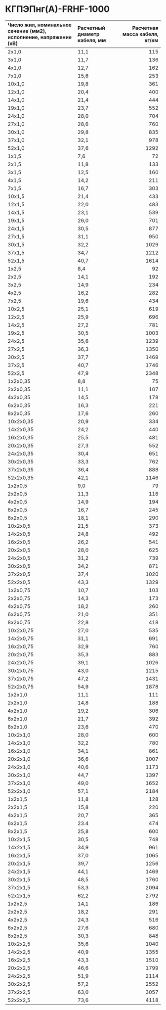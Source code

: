 # КГПЭПнг(А)-FRHF-1000

| Число жил, номинальное сечение (мм2), исполнение, напряжение (кВ)   | Расчетный диаметр кабеля, мм   |   Расчетная масса кабеля, кг/км |
|:--------------------------------------------------------------------|:-------------------------------|--------------------------------:|
| 2x1,0                                                               | 11,1                           |                             115 |
| 3x1,0                                                               | 11,7                           |                             136 |
| 4x1,0                                                               | 12,7                           |                             162 |
| 7x1,0                                                               | 15,6                           |                             253 |
| 10x1,0                                                              | 19,8                           |                             361 |
| 12x1,0                                                              | 20,4                           |                             400 |
| 14x1,0                                                              | 21,4                           |                             444 |
| 19x1,0                                                              | 23,7                           |                             552 |
| 24x1,0                                                              | 28,0                           |                             704 |
| 27x1,0                                                              | 28,6                           |                             760 |
| 30x1,0                                                              | 29,8                           |                             835 |
| 37x1,0                                                              | 32,1                           |                             978 |
| 52x1,0                                                              | 37,6                           |                            1292 |
| 1x1,5                                                               | 7,6                            |                              72 |
| 2x1,5                                                               | 11,8                           |                             133 |
| 3x1,5                                                               | 12,5                           |                             160 |
| 4x1,5                                                               | 14,2                           |                             211 |
| 7x1,5                                                               | 16,7                           |                             303 |
| 10x1,5                                                              | 21,4                           |                             433 |
| 12x1,5                                                              | 22,0                           |                             483 |
| 14x1,5                                                              | 23,1                           |                             539 |
| 19x1,5                                                              | 26,0                           |                             701 |
| 24x1,5                                                              | 30,5                           |                             877 |
| 27x1,5                                                              | 31,1                           |                             950 |
| 30x1,5                                                              | 32,2                           |                            1029 |
| 37x1,5                                                              | 34,7                           |                            1212 |
| 52x1,5                                                              | 40,7                           |                            1614 |
| 1x2,5                                                               | 8,4                            |                              92 |
| 2x2,5                                                               | 14,1                           |                             192 |
| 3x2,5                                                               | 14,9                           |                             234 |
| 4x2,5                                                               | 16,2                           |                             282 |
| 7x2,5                                                               | 19,6                           |                             434 |
| 10x2,5                                                              | 25,1                           |                             619 |
| 12x2,5                                                              | 25,9                           |                             696 |
| 14x2,5                                                              | 27,2                           |                             781 |
| 19x2,5                                                              | 30,5                           |                            1003 |
| 24x2,5                                                              | 35,6                           |                            1239 |
| 27x2,5                                                              | 36,3                           |                            1350 |
| 30x2,5                                                              | 37,7                           |                            1469 |
| 37x2,5                                                              | 40,7                           |                            1746 |
| 52x2,5                                                              | 47,9                           |                            2348 |
| 1x2x0,35                                                            | 8,8                            |                              75 |
| 2x2x0,35                                                            | 11,1                           |                             107 |
| 4x2x0,35                                                            | 14,5                           |                             178 |
| 6x2x0,35                                                            | 16,3                           |                             221 |
| 8x2x0,35                                                            | 17,6                           |                             260 |
| 10x2x0,35                                                           | 20,9                           |                             334 |
| 14x2x0,35                                                           | 24,2                           |                             440 |
| 16x2x0,35                                                           | 25,5                           |                             481 |
| 20x2x0,35                                                           | 27,3                           |                             552 |
| 24x2x0,35                                                           | 30,4                           |                             651 |
| 30x2x0,35                                                           | 33,3                           |                             762 |
| 37x2x0,35                                                           | 36,4                           |                             888 |
| 52x2x0,35                                                           | 42,1                           |                            1146 |
| 1x2x0,5                                                             | 9,0                            |                              79 |
| 2x2x0,5                                                             | 11,3                           |                             116 |
| 4x2x0,5                                                             | 14,9                           |                             194 |
| 6x2x0,5                                                             | 16,7                           |                             245 |
| 8x2x0,5                                                             | 18,1                           |                             290 |
| 10x2x0,5                                                            | 21,5                           |                             373 |
| 14x2x0,5                                                            | 24,8                           |                             492 |
| 16x2x0,5                                                            | 26,2                           |                             541 |
| 20x2x0,5                                                            | 28,0                           |                             625 |
| 24x2x0,5                                                            | 31,2                           |                             739 |
| 30x2x0,5                                                            | 34,2                           |                             871 |
| 37x2x0,5                                                            | 37,4                           |                            1020 |
| 52x2x0,5                                                            | 43,3                           |                            1329 |
| 1x2x0,75                                                            | 10,7                           |                             103 |
| 2x2x0,75                                                            | 14,3                           |                             173 |
| 4x2x0,75                                                            | 18,2                           |                             260 |
| 6x2x0,75                                                            | 21,0                           |                             351 |
| 8x2x0,75                                                            | 22,8                           |                             418 |
| 10x2x0,75                                                           | 27,0                           |                             535 |
| 14x2x0,75                                                           | 31,1                           |                             691 |
| 16x2x0,75                                                           | 32,9                           |                             760 |
| 20x2x0,75                                                           | 35,3                           |                             883 |
| 24x2x0,75                                                           | 39,1                           |                            1026 |
| 30x2x0,75                                                           | 43,0                           |                            1215 |
| 37x2x0,75                                                           | 47,2                           |                            1431 |
| 52x2x0,75                                                           | 54,9                           |                            1878 |
| 1x2x1,0                                                             | 11,1                           |                             111 |
| 2x2x1,0                                                             | 14,8                           |                             188 |
| 4x2x1,0                                                             | 19,2                           |                             306 |
| 6x2x1,0                                                             | 21,7                           |                             392 |
| 8x2x1,0                                                             | 23,6                           |                             470 |
| 10x2x1,0                                                            | 28,0                           |                             600 |
| 14x2x1,0                                                            | 32,2                           |                             780 |
| 16x2x1,0                                                            | 34,1                           |                             861 |
| 20x2x1,0                                                            | 36,6                           |                            1007 |
| 24x2x1,0                                                            | 40,6                           |                            1173 |
| 30x2x1,0                                                            | 44,7                           |                            1397 |
| 37x2x1,0                                                            | 49,0                           |                            1652 |
| 52x2x1,0                                                            | 57,1                           |                            2184 |
| 1x2x1,5                                                             | 11,8                           |                             128 |
| 2x2x1,5                                                             | 15,8                           |                             220 |
| 4x2x1,5                                                             | 20,7                           |                             365 |
| 6x2x1,5                                                             | 23.4                           |                             474 |
| 8x2x1,5                                                             | 25,8                           |                             600 |
| 10x2x1,5                                                            | 30,5                           |                             748 |
| 14x2x1,5                                                            | 34,9                           |                             961 |
| 16x2x1,5                                                            | 37,0                           |                            1065 |
| 20x2x1,5                                                            | 39,7                           |                            1256 |
| 24x2x1,5                                                            | 44,1                           |                            1469 |
| 30x2x1,5                                                            | 48,5                           |                            1760 |
| 37x2x1,5                                                            | 53,3                           |                            2094 |
| 52x2x1,5                                                            | 62,2                           |                            2792 |
| 1x2x2,5                                                             | 14,1                           |                             186 |
| 2x2x2,5                                                             | 18,2                           |                             291 |
| 4x2x2,5                                                             | 24,3                           |                             516 |
| 6x2x2,5                                                             | 27,6                           |                             680 |
| 8x2x2,5                                                             | 30,3                           |                             848 |
| 10x2x2,5                                                            | 35,6                           |                            1040 |
| 14x2x2,5                                                            | 40,9                           |                            1355 |
| 16x2x2,5                                                            | 43,3                           |                            1510 |
| 20x2x2,5                                                            | 46,6                           |                            1799 |
| 24x2x2,5                                                            | 51,9                           |                            2114 |
| 30x2x2,5                                                            | 57,2                           |                            2552 |
| 37x2x2,5                                                            | 63,0                           |                            3057 |
| 52x2x2,5                                                            | 73,6                           |                            4118 |